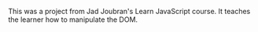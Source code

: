 This was a project from Jad Joubran's Learn JavaScript course. It teaches the learner how to manipulate the DOM.
